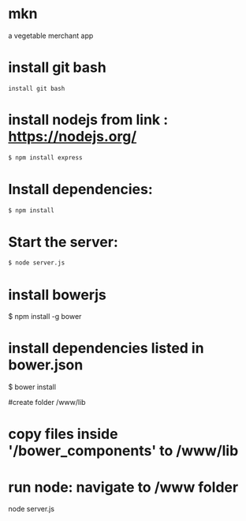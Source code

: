# mkn
a vegetable merchant app

# install git bash
```commandline
install git bash
```

# install nodejs from link : https://nodejs.org/

```bash
$ npm install express
```

# Install dependencies:
```bash
$ npm install
```

 # Start the server:
```bash
$ node server.js
```

# install bowerjs 
$ npm install -g bower

# install dependencies listed in bower.json 
$ bower install

#create folder /www/lib

# copy files inside '/bower_components' to /www/lib

# run node: navigate to /www folder
node server.js
